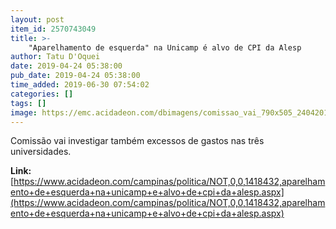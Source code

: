 ```yaml
---
layout: post
item_id: 2570743049
title: >-
    "Aparelhamento de esquerda" na Unicamp é alvo de CPI da Alesp
author: Tatu D'Oquei
date: 2019-04-24 05:38:00
pub_date: 2019-04-24 05:38:00
time_added: 2019-06-30 07:54:02
categories: []
tags: []
image: https://emc.acidadeon.com/dbimagens/comissao_vai_790x505_24042019074905.jpg
---
```


Comissão vai investigar também excessos de gastos nas três universidades.

**Link:** [https://www.acidadeon.com/campinas/politica/NOT,0,0,1418432,aparelhamento+de+esquerda+na+unicamp+e+alvo+de+cpi+da+alesp.aspx](https://www.acidadeon.com/campinas/politica/NOT,0,0,1418432,aparelhamento+de+esquerda+na+unicamp+e+alvo+de+cpi+da+alesp.aspx)

